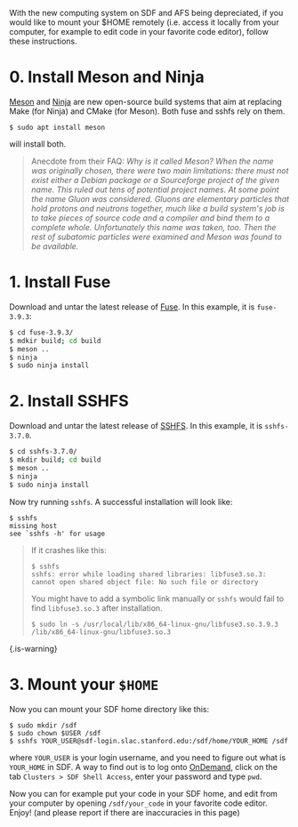 With the new computing system on SDF and AFS being depreciated, if you would like to mount your $HOME remotely (i.e. access it locally from your computer, for example to edit code in your favorite code editor), follow these instructions.

# 0. Install Meson and Ninja
[Meson](https://mesonbuild.com/) and [Ninja](https://ninja-build.org/) are new open-source build systems that aim at replacing Make (for Ninja) and CMake (for Meson). Both fuse and sshfs rely on them.
```
$ sudo apt install meson
```
will install both.

>Anecdote from their FAQ: *Why is it called Meson?
>When the name was originally chosen, there were two main limitations: there must not exist either a Debian package or a Sourceforge project of the given name. This ruled out tens of potential project names. At some point the name Gluon was considered. Gluons are elementary particles that hold protons and neutrons together, much like a build system's job is to take pieces of source code and a compiler and bind them to a complete whole.
Unfortunately this name was taken, too. Then the rest of subatomic particles were examined and Meson was found to be available.*

# 1. Install Fuse
Download and untar the latest release of [Fuse](https://github.com/libfuse/libfuse/releases). In this example, it is `fuse-3.9.3`:

```bash
$ cd fuse-3.9.3/
$ mdkir build; cd build
$ meson ..
$ ninja
$ sudo ninja install
```

# 2. Install SSHFS
Download and untar the latest release of [SSHFS](https://github.com/libfuse/sshfs/releases). In this example, it is `sshfs-3.7.0`.

```bash
$ cd sshfs-3.7.0/
$ mkdir build; cd build
$ meson ..
$ ninja
$ sudo ninja install
```

Now try running `sshfs`. A successful installation will look like:
```
$ sshfs
missing host
see `sshfs -h' for usage
```
> If it crashes like this:
>```
>$ sshfs                                                 
>sshfs: error while loading shared libraries: libfuse3.so.3: cannot open shared object file: No such file or directory
>```
>You might have to add a symbolic link manually or `sshfs` would fail to find `libfuse3.so.3` after installation.
>```
>$ sudo ln -s /usr/local/lib/x86_64-linux-gnu/libfuse3.so.3.9.3 /lib/x86_64-linux-gnu/libfuse3.so.3
>```
{.is-warning}





# 3. Mount your `$HOME`

Now you can mount your SDF home directory like this:
```
$ sudo mkdir /sdf
$ sudo chown $USER /sdf
$ sshfs YOUR_USER@sdf-login.slac.stanford.edu:/sdf/home/YOUR_HOME /sdf
```
where `YOUR_USER` is your login username, and you need to figure out what is `YOUR_HOME` in SDF. A way to find out is to log onto [OnDemand](https://ondemand-dev.slac.stanford.edu), click on the tab `Clusters > SDF Shell Access`, enter your password and type `pwd`.

Now you can for example put your code in your SDF home, and edit from your computer by opening `/sdf/your_code` in your favorite code editor. Enjoy! (and please report if there are inaccuracies in this page)
